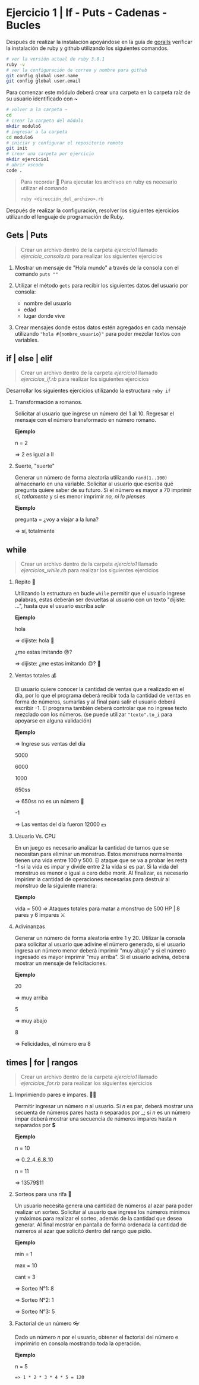 # Ejercicio 1 | If - Puts - Cadenas - Bucles

Después de realizar la instalación apoyándose en la guía de [gorails](https://gorails.com/setup/windows/10) verificar la instalación de ruby y github utilizando los siguientes comandos.

```bash
# ver la versión actual de ruby 3.0.1
ruby -v 
# ver la configuración de correo y nombre para github
git config global user.name
git config global user.email
```

Para comenzar este módulo deberá crear una carpeta en la carpeta raíz de su usuario identificado con **~**

```bash
# volver a la carpeta ~
cd
# crear la carpeta del módulo
mkdir modulo6
# ingresar a la carpeta
cd modulo6
# iniciar y configurar el repositorio remoto
git init
# crear una carpeta por ejercicio
mkdir ejercicio1
# abrir vscode
code .
```

> Para recordar 👀
> Para ejecutar los archivos en ruby es necesario utilizar el comando
>
>   ```bash
>   ruby <dirección_del_archivo>.rb
>   ```

Después de realizar la configuración, resolver los siguientes ejercicios utilizando el lenguaje de programación de Ruby.

## Gets | Puts

> Crear un archivo dentro de la carpeta *ejercicio1* llamado
> *ejercicio_consola.rb* para realizar los siguientes ejercicios

1. Mostrar un mensaje de "Hola mundo" a través de la consola con el comando `puts ""`

2. Utilizar el método `gets` para recibir los siguientes datos del usuario por consola:

    - nombre del usuario
    - edad
    - lugar donde vive

3. Crear mensajes donde estos datos estén agregados en cada mensaje utilizando `"hola #{nombre_usuario}"` para poder mezclar textos con variables.

## if | else | elif

> Crear un archivo dentro de la carpeta *ejercicio1* llamado
> *ejercicios_if.rb* para realizar los siguientes ejercicios

Desarrollar los siguientes ejercicios utilizando la estructura ```ruby if```

1. Transformación a romanos.

    Solicitar al usuario que ingrese un número del 1 al 10. Regresar el mensaje con el número transformado en número romano.

    **Ejemplo**

    n = 2

    => 2 es igual a II

2. Suerte, "suerte"

    Generar un número de forma aleatoria utilizando `rand(1..100)` almacenarlo en una variable. Solicitar al usuario que escriba qué pregunta quiere saber de su futuro. Si el número es mayor a 70 imprimir *sí, totlamente* y si es menor imprimir *no, ni lo pienses*

    **Ejemplo**

    pregunta = ¿voy a viajar a la luna?

    => sí, totalmente

## while

> Crear un archivo dentro de la carpeta *ejercicio1* llamado
> *ejercicios_while.rb* para realizar los siguientes ejercicios

1. Repito 🦜

    Utilizando la estructura en bucle `while` permitir que el usuario ingrese palabras, estas deberán ser devueltas al usuario con un texto "dijiste: ...", hasta que el usuario escriba *salir*

    **Ejemplo**

    hola

    => dijiste: hola 🦜

    ¿me estas imitando 😠?

    => dijiste: ¿me estas imitando 😠? 🦜

2. Ventas totales 💰

    El usuario quiere conocer la cantidad de ventas que a realizado en el día, por lo que el programa deberá recibir toda la cantidad de ventas en forma de números, sumarlas y al final para salir el usuario deberá escribir -1. El programa también deberá controlar que no ingrese texto mezclado con los números. (se puede utilizar `"texto".to_i` para apoyarse en alguna validación)

    **Ejemplo**

    => Ingrese sus ventas del día

    5000

    6000

    1000

    650ss

    => 650ss no es un número 🧨

    -1

    => Las ventas del día fueron 12000 💵

3. Usuario Vs. CPU

   En un juego es necesario analizar la cantidad de turnos que se necesitan para eliminar un monstruo. Estos monstruos normalmente tienen una vida entre 100 y 500. El ataque que se va a probar les resta -1 si la vida es impar y divide entre 2 la vida si es par. Si la vida del monstruo es menor o igual a cero debe morir.
   Al finalizar, es necesario impirimr la cantidad de operaciones necesarias para destruir al monstruo de la siguiente manera:

    **Ejemplo**

    vida = 500
    => Ataques totales para matar a monstruo de 500 HP | 8 pares y 6 impares ⚔

4. Adivinanzas

    Generar un número de forma aleatoria entre 1 y 20.
    Utilizar la consola para solicitar al usuario que adivine el número generado, si el usuario ingresa un número menor deberá imprimir "muy abajo" y si el número ingresado es mayor imprimir "muy arriba".
    Si el usuario adivina, deberá mostrar un mensaje de felicitaciones.

    **Ejemplo**

    20

    => muy arriba

    5

    => muy abajo

    8

    => Felicidades, el número era 8

## times | for | rangos

> Crear un archivo dentro de la carpeta *ejercicio1* llamado
> *ejercicios_for.rb* para realizar los siguientes ejercicios

1. Imprimiendo pares e impares. 🐯🐱

    Permitir ingresar un número *n* al usuario. Si *n* es par, deberá mostrar una secuenta de números pares hasta *n* separados por **_**; si *n* es un número impar deberá mostrar una secuencia de números impares hasta *n* separados por **$**

    **Ejemplo**

    n = 10

    => 0_2_4_6_8_10

    n = 11

    => 1$3$5$7$9$11

2. Sorteos para una rifa 🎁

    Un usuario necesita genera una cantidad de números al azar para poder realizar un sorteo. Solicitar al usuario que ingrese los números mínimos y máximos para realizar el sorteo, además de la cantidad que desea generar. Al final mostrar en pantalla de forma ordenada la cantidad de números al azar que solicitó dentro del rango que pidió.

    **Ejemplo**

    min = 1

    max = 10

    cant = 3

    => Sorteo N°1: 8

    => Sorteo N°2: 1

    => Sorteo N°3: 5

3. Factorial de un número 👓

    Dado un número *n* por el usuario, obtener el factorial del número e imprimirlo en consola mostrando toda la operación.

    **Ejemplo**

    n = 5

    `=> 1 * 2 * 3 * 4 * 5 = 120`
